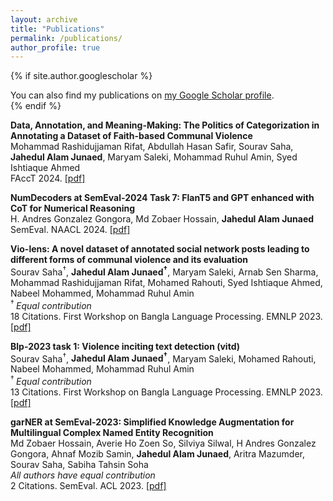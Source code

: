 ```yaml
---
layout: archive
title: "Publications"
permalink: /publications/
author_profile: true
---
```


{% if site.author.googlescholar %}
  <div class="wordwrap">You can also find my publications on <a href="{{site.author.googlescholar}}">my Google Scholar profile</a>.</div>
{% endif %}

**Data, Annotation, and Meaning-Making: The Politics of Categorization in Annotating a Dataset of Faith-based Communal Violence**<br>
Mohammad Rashidujjaman Rifat, Abdullah Hasan Safir, Sourav Saha, **Jahedul Alam Junaed**, Maryam Saleki, Mohammad Ruhul Amin, Syed Ishtiaque Ahmed<br>
FAccT 2024. [[pdf]]()

**NumDecoders at SemEval-2024 Task 7: FlanT5 and GPT enhanced with CoT for Numerical Reasoning**<br>
H. Andres Gonzalez Gongora, Md Zobaer Hossain, **Jahedul Alam Junaed**<br>
SemEval. NAACL 2024. [[pdf]]()

**Vio-lens: A novel dataset of annotated social network posts leading to different forms of communal violence and its evaluation**<br>
Sourav Saha<sup>†</sup>, **Jahedul Alam Junaed<sup>†</sup>**, Maryam Saleki, Arnab Sen Sharma, Mohammad Rashidujjaman Rifat, Mohamed Rahouti, Syed Ishtiaque Ahmed, Nabeel Mohammed, Mohammad Ruhul Amin<br>
<sup> † </sup> *Equal contribution* <br>
18 Citations. First Workshop on Bangla Language Processing. EMNLP 2023. [[pdf]](https://aclanthology.org/2023.banglalp-1.9.pdf)

**Blp-2023 task 1: Violence inciting text detection (vitd)**<br>
Sourav Saha<sup>†</sup>, **Jahedul Alam Junaed<sup>†</sup>**, Maryam Saleki, Mohamed Rahouti, Nabeel Mohammed, Mohammad Ruhul Amin <br>
<sup> † </sup> *Equal contribution* <br>
13 Citations. First Workshop on Bangla Language Processing. EMNLP 2023. [[pdf]](https://aclanthology.org/2023.banglalp-1.33.pdf)

**garNER at SemEval-2023: Simplified Knowledge Augmentation for Multilingual Complex Named Entity Recognition**<br>
Md Zobaer Hossain, Averie Ho Zoen So, Silviya Silwal, H Andres Gonzalez Gongora, Ahnaf Mozib Samin, **Jahedul Alam Junaed**, Aritra Mazumder, Sourav Saha, Sabiha Tahsin Soha<br>
*All authors have equal contribution* <br>
2 Citations. SemEval. ACL 2023. [[pdf]](https://aclanthology.org/2023.semeval-1.114.pdf)
